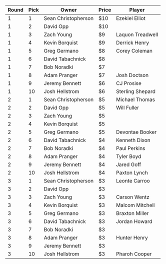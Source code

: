 | Round | Pick | Owner               | Price | Player           |
|-------|------|---------------------|-------|------------------|
| 1     | 1    | Sean Christopherson | $10   | Ezekiel Elliot   |
| 1     | 2    | David Opp           | $10   |                  |
| 1     | 3    | Zach Young          | $9    | Laquon Treadwell |
| 1     | 4    | Kevin Borquist      | $9    | Derrick Henry    |
| 1     | 5    | Greg Germano        | $8    | Corey Coleman    |
| 1     | 6    | David Tabachnick    | $8    |                  |
| 1     | 7    | Bob Noradki         | $7    |                  |
| 1     | 8    | Adam Pranger        | $7    | Josh Doctson     |
| 1     | 9    | Jeremy Bennett      | $6    | CJ Prosise       |
| 1     | 10   | Josh Hellstrom      | $6    | Sterling Shepard |
| 2     | 1    | Sean Christopherson | $5    | Michael Thomas   |
| 2     | 2    | David Opp           | $5    | Will Fuller      |
| 2     | 3    | Zach Young          | $5    |                  |
| 2     | 4    | Kevin Borquist      | $5    |                  |
| 2     | 5    | Greg Germano        | $5    | Devontae Booker  |
| 2     | 6    | David Tabachnick    | $4    | Kenneth Dixon    |
| 2     | 7    | Bob Noradki         | $4    | Paul Perkins     |
| 2     | 8    | Adam Pranger        | $4    | Tyler Boyd       |
| 2     | 9    | Jeremy Bennett      | $4    | Jared Goff       |
| 2     | 10   | Josh Hellstrom      | $4    | Paxton Lynch     |
| 3     | 1    | Sean Christopherson | $3    | Leonte Carroo    |
| 3     | 2    | David Opp           | $3    |                  |
| 3     | 3    | Zach Young          | $3    | Carson Wentz     |
| 3     | 4    | Kevin Borquist      | $3    | Malcom Mitchell  |
| 3     | 5    | Greg Germano        | $3    | Braxton Miller   |
| 3     | 6    | David Tabachnick    | $3    | Jordan Howard    |
| 3     | 7    | Bob Noradki         | $3    |                  |
| 3     | 8    | Adam Pranger        | $3    | Hunter Henry     |
| 3     | 9    | Jeremy Bennett      | $3    |                  |
| 3     | 10   | Josh Hellstrom      | $3    | Pharoh Cooper    |

